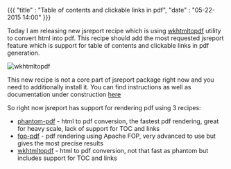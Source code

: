 ﻿{{{
    "title"    : "Table of contents and clickable links in pdf",
    "date"     : "05-22-2015 14:00"
}}}

Today I am releasing new jsreport recipe which is using [wkhtmltopdf](http://wkhtmltopdf.org/) utility to convert html into pdf. This recipe should add the most requested jsreport feature which is support for table of contents and clickable links in pdf generation.

![wkhtmltopdf](https://jsreport.net/img/blog/wkhtmltopdf.png)

This new recipe is not a core part of jsreport package right now and you need to additionally install it. You can find instructions as well as documentation under construction [here](/learn/wkhtmltopdf)

So right now jsreport has support for rendering pdf using 3 recipes:
- [phantom-pdf](/learn/phantom-pdf) - html to pdf conversion, the fastest pdf rendering, great for heavy scale, lack of support for TOC and links
- [fop-pdf](/learn/fop-pdf) - pdf rendering using Apache FOP, very advanced to use but gives the most precise results
- [wkhtmltopdf](/learn/wkhtmltopdf) - html to pdf conversion, not that fast as phantom but includes support for TOC and links